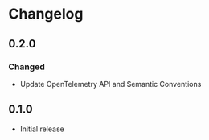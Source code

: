 # Changelog

## 0.2.0

### Changed

  * Update OpenTelemetry API and Semantic Conventions

## 0.1.0

  * Initial release
